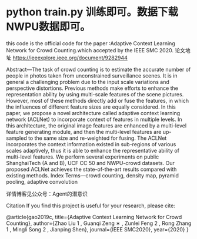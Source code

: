 
# python train.py 训练即可。数据下载NWPU数据即可。
this code is the official code for the paper :Adaptive Context Learning Network for
Crowd Counting.which accepted by the IEEE SMC 2020.
论文地址
https://ieeexplore.ieee.org/document/9282944


Abstract—The task of crowd counting is to estimate the
accurate number of people in photos taken from unconstrained
surveillance scenes. It is in general a challenging problem due to
the input scale variations and perspective distortions. Previous
methods make efforts to enhance the representation ability by
using multi-scale features of the scene pictures. However, most
of these methods directly add or fuse the features, in which
the influences of different feature sizes are equally considered.
In this paper, we propose a novel architecture called adaptive
context learning network (ACLNet) to incorporate context of
features in multiple levels. In this architecture, the original
image features are enhanced by a multi-level feature generating
module, and then the multi-level features are up-sampled to the
same size and re-weighted for fusing. The ACLNet incorporates
the context information existed in sub-regions of various scales
adaptively, thus it is able to enhance the representative ability
of multi-level features. We perform several experiments on
public ShanghaiTech (A and B), UCF CC 50 and NWPU-crowd
datasets. Our proposed ACLNet achieves the state-of-the-art
results compared with existing methods.
Index Terms—crowd counting, density map, pyramid pooling,
adaptive convolution

详情博客见公众号：Agent的潜意识

Citation
If you find this project is useful for your research, please cite:


@article{gao2019c,
  title={Adaptive Context Learning Network for Crowd Counting},
  author={Zhao Liu 1 , Guanqi Zeng ∗ , Zunlei Feng 2 , Rong Zhang 1 , Mingli Song 2 , Jianping Shen},
  journal={IEEE SMC2020},
  year={2020}
}
